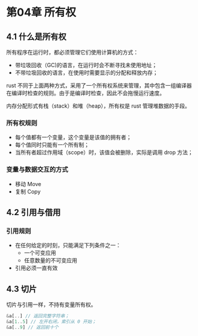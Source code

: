 # 第04章 所有权

## 4.1 什么是所有权

所有程序在运行时，都必须管理它们使用计算机的方式：
- 带垃圾回收（GC)的语言，在运行时会不断寻找未使用地址；
- 不带垃圾回收的语言，在使用时需要显示的分配和释放内存；

rust 不同于上面两种方式，采用了一个所有权系统来管理，其中包含一组编译器在编译时检查的规则。由于是编译时检查，因此不会拖慢运行速度。

内存分配形式有栈（stack）和堆（heap），所有权是 rust 管理堆数据的手段。

### 所有权规则

- 每个值都有一个变量，这个变量是该值的拥有者；
- 每个值同时只能有一个所有制；
- 当所有者超过作用域（scope）时，该值会被删除，实际是调用 drop 方法；

### 变量与数据交互的方式
- 移动 Move
- 复制 Copy

## 4.2 引用与借用

### 引用规则
- 在任何给定的时刻，只能满足下列条件之一：
  - 一个可变应用
  - 任意数量的不可变应用
- 引用必须一直有效

## 4.3 切片

切片与引用一样，不持有变量所有权。

```rust
&a[..] // 返回完整字符串；
&a[1..5] // 左开右闭，索引从 0 开始；
&a[..9] // 返回前十个
```
